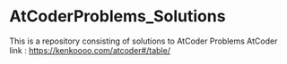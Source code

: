 # AtCoderProblems_Solutions

This is a repository consisting of solutions to AtCoder Problems
AtCoder link : https://kenkoooo.com/atcoder#/table/
